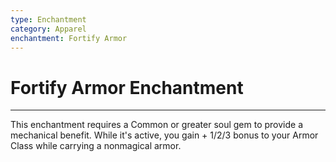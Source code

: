 ```yaml
---
type: Enchantment
category: Apparel
enchantment: Fortify Armor
---
```

# Fortify Armor Enchantment
---
This enchantment requires a Common or greater soul gem to provide a mechanical benefit. While it's active, you gain + 1/2/3 bonus to your Armor Class while carrying a nonmagical armor.